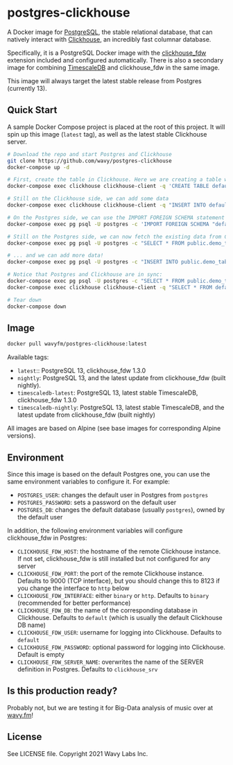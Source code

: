 # postgres-clickhouse

A Docker image for [PostgreSQL](https://www.postgresql.org), the stable relational database, that can natively interact with [Clickhouse](https://clickhouse.tech), an incredibly fast columnar database.

Specifically, it is a PostgreSQL Docker image with the [clickhouse_fdw](https://github.com/adjust/clickhouse_fdw) extension included and configured automatically. There is also a secondary image for combining [TimescaleDB](https://www.timescale.com) and clickhouse_fdw in the same image.

This image will always target the latest stable release from Postgres (currently 13).

## Quick Start

A sample Docker Compose project is placed at the root of this project. It will spin up this image (`latest` tag), as well as the latest stable Clickhouse server.

```sh
# Download the repo and start Postgres and Clickhouse
git clone https://github.com/wavy/postgres-clickhouse
docker-compose up -d

# First, create the table in Clickhouse. Here we are creating a table with columns 'id' (Int64), and 'data' (String)
docker-compose exec clickhouse clickhouse-client -q 'CREATE TABLE default.demo_table (`id` Int64, `data` String) ENGINE = MergeTree() PRIMARY KEY (id);'

# Still on the Clickhouse side, we can add some data
docker-compose exec clickhouse clickhouse-client -q "INSERT INTO default.demo_table (id, data) VALUES (0, 'hello')"

# On the Postgres side, we can use the IMPORT FOREIGN SCHEMA statement to import all the tables from the "default" Clickhouse table into the "public" schema
docker-compose exec pg psql -U postgres -c 'IMPORT FOREIGN SCHEMA "default" FROM SERVER clickhouse_srv INTO public;'

# Still on the Postgres side, we can now fetch the existing data from Clickhouse
docker-compose exec pg psql -U postgres -c "SELECT * FROM public.demo_table;"

# ... and we can add more data!
docker-compose exec pg psql -U postgres -c "INSERT INTO public.demo_table (id, data) VALUES (1, 'world');"

# Notice that Postgres and Clickhouse are in sync:
docker-compose exec pg psql -U postgres -c "SELECT * FROM public.demo_table ORDER BY id;"
docker-compose exec clickhouse clickhouse-client -q "SELECT * FROM default.demo_table ORDER BY id;"

# Tear down
docker-compose down
```

## Image

```sh
docker pull wavyfm/postgres-clickhouse:latest
```

Available tags:

- `latest`:: PostgreSQL 13, clickhouse_fdw 1.3.0
- `nightly`: PostgreSQL 13, and the latest update from clickhouse_fdw (built nightly).
- `timescaledb-latest`: PostgreSQL 13, latest stable TimescaleDB, clickhouse_fdw 1.3.0
- `timescaledb-nightly`: PostgreSQL 13, latest stable TimescaleDB, and the latest update from clickhouse_fdw (built nightly)

All images are based on Alpine (see base images for corresponding Alpine versions).

## Environment

Since this image is based on the default Postgres one, you can use the same environment variables to configure it. For example:

- `POSTGRES_USER`: changes the default user in Postgres from `postgres`
- `POSTGRES_PASSWORD`: sets a password on the default user
- `POSTGRES_DB`: changes the default database (usually `postgres`), owned by the default user

In addition, the following environment variables will configure clickhouse_fdw in Postgres:

- `CLICKHOUSE_FDW_HOST`: the hostname of the remote Clickhouse instance. If not set, clickhouse_fdw is still installed but not configured for any server
- `CLICKHOUSE_FDW_PORT`: the port of the remote Clickhouse instance. Defaults to 9000 (TCP interface), but you should change this to 8123 if you change the interface to `http` below
- `CLICKHOUSE_FDW_INTERFACE`: either `binary` or `http`. Defaults to `binary` (recommended for better performance)
- `CLICKHOUSE_FDW_DB`: the name of the corresponding database in Clickhouse. Defaults to `default` (which is usually the default Clickhouse DB name)
- `CLICKHOUSE_FDW_USER`: username for logging into Clickhouse. Defaults to `default`
- `CLICKHOUSE_FDW_PASSWORD`: optional password for logging into Clickhouse. Default is empty
- `CLICKHOUSE_FDW_SERVER_NAME`: overwrites the name of the SERVER definition in Postgres. Defaults to `clickhouse_srv`

## Is this production ready?

Probably not, but we are testing it for Big-Data analysis of music over at [wavy.fm](https://wavy.fm)!

## License

See LICENSE file. Copyright 2021 Wavy Labs Inc.
